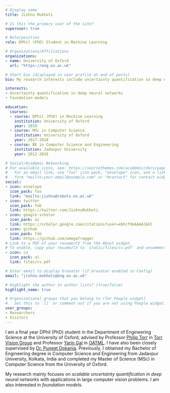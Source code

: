 ```yaml
---
# Display name
title: Jishnu Mukhoti

# Is this the primary user of the site?
superuser: true

# Role/position
role: DPhil (PhD) Student in Machine Learning

# Organizations/Affiliations
organizations:
- name: University of Oxford
  url: "https://eng.ox.ac.uk"

# Short bio (displayed in user profile at end of posts)
bio: My research interests include uncertainty quantification in deep neural networks with applications in large scale computer vision problems. I am also interested in foundation models.

interests:
- Uncertainty quantification in deep neural networks
- Foundation models

education:
  courses:
  - course: DPhil (PhD) in Machine Learning
    institution: University of Oxford
    year: 2019
  - course: MSc in Computer Science
    institution: University of Oxford
    year: 2017-2018
  - course: BE in Computer Science and Engineering
    institution: Jadavpur University
    year: 2012-2016

# Social/Academic Networking
# For available icons, see: https://sourcethemes.com/academic/docs/page-builder/#icons
#   For an email link, use "fas" icon pack, "envelope" icon, and a link in the
#   form "mailto:your-email@example.com" or "#contact" for contact widget.
social:
- icon: envelope
  icon_pack: fas
  link: "mailto:jishnu@robots.ox.ac.uk"
- icon: twitter
  icon_pack: fab
  link: https://twitter.com/JishnuMukhoti
- icon: google-scholar
  icon_pack: ai
  link: https://scholar.google.com/citations?user=ebhcf9kAAAAJ&hl
- icon: github
  icon_pack: fab
  link: https://github.com/omegafragger
# Link to a PDF of your resume/CV from the About widget.
# To enable, copy your resume/CV to `static/files/cv.pdf` and uncomment the lines below.
- icon: cv
  icon_pack: ai
  link: files/cv.pdf

# Enter email to display Gravatar (if Gravatar enabled in Config)
email: "jishnu.mukhoti@eng.ox.ac.uk"

# Highlight the author in author lists? (true/false)
highlight_name: true

# Organizational groups that you belong to (for People widget)
#   Set this to `[]` or comment out if you are not using People widget.
user_groups:
- Researchers
- Visitors
---
```


I am a final year DPhil (PhD) student in the Department of Engineering Science at the University of Oxford, advised by Professor [Philip Torr](http://www.robots.ox.ac.uk/~phst) in [Torr Vision Group](http://www.robots.ox.ac.uk/~tvg) and Professor [Yarin Gal](http://www.cs.ox.ac.uk/people/yarin.gal/website) in [OATML](https://oatml.cs.ox.ac.uk). I have also been closely supervised by [Dr. Puneet Dokania](https://puneetkdokania.github.io). Previously, I obtained my Bachelor of Engineering degree in Computer Science and Engineering from Jadavpur University, Kolkata, India and completed my Master of Science (MSc) in Computer Science from the University of Oxford.

My research mainly focuses on *scalable uncertainty quantification in deep neural networks* with applications in large computer vision problems. I am also interested in *foundation models*.